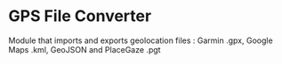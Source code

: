 # GPS File Converter

Module that imports and exports geolocation files : Garmin .gpx, Google Maps .kml, GeoJSON and PlaceGaze .pgt